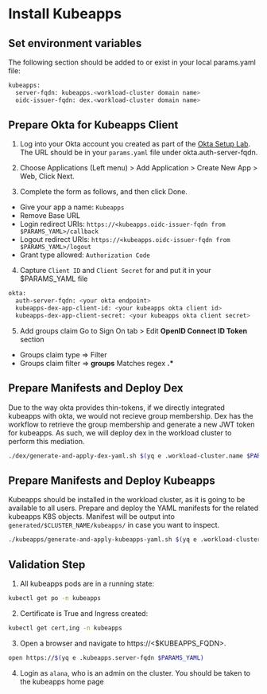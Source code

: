 # Install Kubeapps

## Set environment variables
The following section should be added to or exist in your local params.yaml file:

```bash
kubeapps:
  server-fqdn: kubeapps.<workload-cluster domain name>
  oidc-issuer-fqdn: dex.<workload-cluster domain name>
```

## Prepare Okta for Kubeapps Client

1. Log into your Okta account you created as part of the [Okta Setup Lab](../mgmt-cluster/04_okta_mgmt.md).  The URL should be in your `params.yaml` file under okta.auth-server-fqdn.

2. Choose Applications (Left menu) > Add Application > Create New App > Web, Click Next.

3. Complete the form as follows, and then click Done.
  - Give your app a name: `Kubeapps`
  - Remove Base URL
  - Login redirect URIs: `https://<kubeapps.oidc-issuer-fqdn from $PARAMS_YAML>/callback`
  - Logout redirect URIs: `https://<kubeapps.oidc-issuer-fqdn from $PARAMS_YAML>/logout`
  - Grant type allowed: `Authorization Code`

4. Capture `Client ID` and `Client Secret` for and put it in your $PARAMS_YAML file
```bash
okta:
  auth-server-fqdn: <your okta endpoint>
  kubeapps-dex-app-client-id: <your kubeapps okta client id>
  kubeapps-dex-app-client-secret: <your kubeapps okta client secret>
```

5. Add groups claim
Go to Sign On tab > Edit **OpenID Connect ID Token** section
  - Groups claim type => Filter
  - Groups claim filter => **groups** Matches regex **.\***

## Prepare Manifests and Deploy Dex

Due to the way okta provides thin-tokens, if we directly integrated kubeapps with okta, we would not recieve group membership.  Dex has the workflow to retrieve the group
membership and generate a new JWT token for kubeapps.  As such, we will deploy dex in the workload cluster to perform this mediation.

```bash
./dex/generate-and-apply-dex-yaml.sh $(yq e .workload-cluster.name $PARAMS_YAML)
```

## Prepare Manifests and Deploy Kubeapps
Kubeapps should be installed in the workload cluster, as it is going to be available to all users. Prepare and deploy the YAML manifests for the related kubeapps K8S objects.  Manifest will be output into `generated/$CLUSTER_NAME/kubeapps/` in case you want to inspect.
```bash
./kubeapps/generate-and-apply-kubeapps-yaml.sh $(yq e .workload-cluster.name $PARAMS_YAML)
```

## Validation Step
1. All kubeapps pods are in a running state:
```bash
kubectl get po -n kubeapps
```
2. Certificate is True and Ingress created:
```bash
kubectl get cert,ing -n kubeapps
```
3. Open a browser and navigate to https://<$KUBEAPPS_FQDN>.  
```bash
open https://$(yq e .kubeapps.server-fqdn $PARAMS_YAML)
```
4. Login as `alana`, who is an admin on the cluster.  You should be taken to the kubeapps home page
